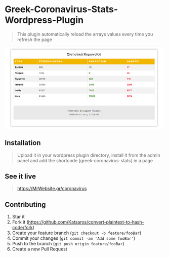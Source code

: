 # Greek-Coronavirus-Stats-Wordpress-Plugin
> This plugin automatically reload the arrays values every time you refresh the page<br>

![](sample.png)

## Installation
> Upload it in your wordpress plugin directory, install it from the admin panel and add the shortcode [greek-coronavirus-stats] in a page

## See it live
><https://MrWebsite.gr/coronavirus>

## Contributing
1. Star it
2. Fork it (<https://github.com/Katsaros/convert-plaintext-to-hash-code/fork>)
3. Create your feature branch (`git checkout -b feature/fooBar`)
4. Commit your changes (`git commit -am 'Add some fooBar'`)
5. Push to the branch (`git push origin feature/fooBar`)
6. Create a new Pull Request
